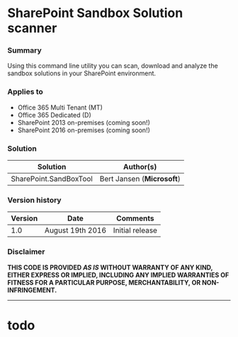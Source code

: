 # SharePoint Sandbox Solution scanner #

### Summary ###
Using this command line utility you can scan, download and analyze the sandbox solutions in your SharePoint environment.

### Applies to ###
-  Office 365 Multi Tenant (MT)
-  Office 365 Dedicated (D)
-  SharePoint 2013 on-premises (coming soon!)
-  SharePoint 2016 on-premises (coming soon!)

### Solution ###
Solution | Author(s)
---------|----------
SharePoint.SandBoxTool | Bert Jansen (**Microsoft**)

### Version history ###
Version  | Date | Comments
---------| -----| --------
1.0  | August 19th 2016 | Initial release

### Disclaimer ###
**THIS CODE IS PROVIDED *AS IS* WITHOUT WARRANTY OF ANY KIND, EITHER EXPRESS OR IMPLIED, INCLUDING ANY IMPLIED WARRANTIES OF FITNESS FOR A PARTICULAR PURPOSE, MERCHANTABILITY, OR NON-INFRINGEMENT.**


----------

# todo #
